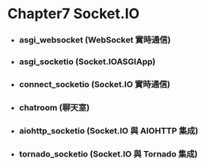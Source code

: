 Chapter7 Socket.IO
=====
* ### asgi_websocket (WebSocket 實時通信)
* ### asgi_socketio (Socket.IOASGIApp)
* ### connect_socketio (Socket.IO 實時通信)
* ### chatroom (聊天室)
* ### aiohttp_socketio (Socket.IO 與 AIOHTTP 集成)
* ### tornado_socketio (Socket.IO 與 Tornado 集成)
<br />
